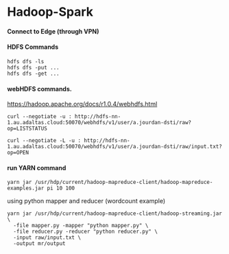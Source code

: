 # Hadoop-Spark

#### Connect to Edge (through VPN)

#### HDFS Commands

```
hdfs dfs -ls
hdfs dfs -put ...
hdfs dfs -get ...
```

#### webHDFS commands.

https://hadoop.apache.org/docs/r1.0.4/webhdfs.html

```
curl --negotiate -u : http://hdfs-nn-1.au.adaltas.cloud:50070/webhdfs/v1/user/a.jourdan-dsti/raw?op=LISTSTATUS

curl --negotiate -L -u : http://hdfs-nn-1.au.adaltas.cloud:50070/webhdfs/v1/user/a.jourdan-dsti/raw/input.txt?op=OPEN
```

#### run YARN command

```
yarn jar /usr/hdp/current/hadoop-mapreduce-client/hadoop-mapreduce-examples.jar pi 10 100
```

using python mapper and reducer (wordcount example)

```
yarn jar /usr/hdp/current/hadoop-mapreduce-client/hadoop-streaming.jar \
  -file mapper.py -mapper "python mapper.py" \
  -file reducer.py -reducer "python reducer.py" \
  -input raw/input.txt \
  -output mr/output
```

